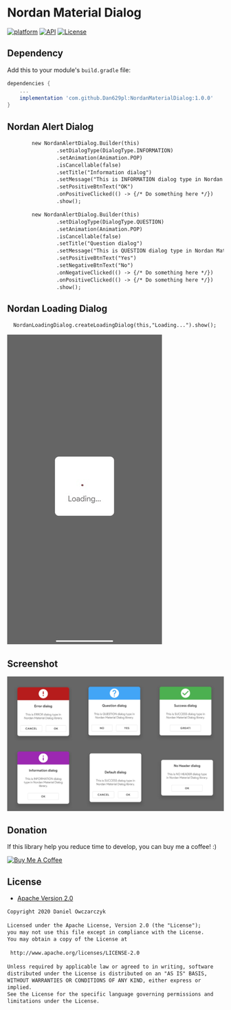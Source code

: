 # Nordan Material Dialog
[![platform](https://img.shields.io/badge/platform-Android-yellow.svg)](https://www.android.com)
[![API](https://img.shields.io/badge/API-24%2B-brightgreen.svg?style=plastic)](https://android-arsenal.com/api?level=24)
[![License](https://img.shields.io/badge/license-Apache%202-4EB1BA.svg?style=flat-square)](https://www.apache.org/licenses/LICENSE-2.0.html)


## Dependency

Add this to your module's `build.gradle` file:

```gradle
dependencies {
	...
	implementation 'com.github.Dan629pl:NordanMaterialDialog:1.0.0'
}
```
<h2>Nordan Alert Dialog</h2>

```diff
        new NordanAlertDialog.Builder(this)
                .setDialogType(DialogType.INFORMATION)
                .setAnimation(Animation.POP)
                .isCancellable(false)
                .setTitle("Information dialog")
                .setMessage("This is INFORMATION dialog type in Nordan Material Dialog library.")
                .setPositiveBtnText("OK")
                .onPositiveClicked(() -> {/* Do something here */})
                .show();
```

```diff
        new NordanAlertDialog.Builder(this)
                .setDialogType(DialogType.QUESTION)
                .setAnimation(Animation.POP)
                .isCancellable(false)
                .setTitle("Question dialog")
                .setMessage("This is QUESTION dialog type in Nordan Material Dialog library.")
                .setPositiveBtnText("Yes")
                .setNegativeBtnText("No")
                .onNegativeClicked(() -> {/* Do something here */})
                .onPositiveClicked(() -> {/* Do something here */})
                .show();
```

<h2>Nordan Loading Dialog</h2>

```diff
  NordanLoadingDialog.createLoadingDialog(this,"Loading...").show();
```
![Loading Dialog](https://github.com/Dan629pl/NordanMaterialDialog/blob/master/img/loading.gif)

## Screenshot

![Dialogs](https://github.com/Dan629pl/NordanMaterialDialog/blob/master/img/dialogs.png)

## Donation
If this library  help you reduce time to develop, you can buy me a coffee! :) 

<a href="https://www.buymeacoffee.com/Dan629"><img src="https://www.buymeacoffee.com/assets/img/bmc-meta-new/apple-icon-72x72.png" alt="Buy Me A Coffee" style="height: auto !important;width: auto !important;" ></a>

## License

* [Apache Version 2.0](http://www.apache.org/licenses/LICENSE-2.0.html)

```
Copyright 2020 Daniel Owczarczyk

Licensed under the Apache License, Version 2.0 (the "License");
you may not use this file except in compliance with the License.
You may obtain a copy of the License at

 http://www.apache.org/licenses/LICENSE-2.0

Unless required by applicable law or agreed to in writing, software
distributed under the License is distributed on an "AS IS" BASIS,
WITHOUT WARRANTIES OR CONDITIONS OF ANY KIND, either express or implied.
See the License for the specific language governing permissions and
limitations under the License.